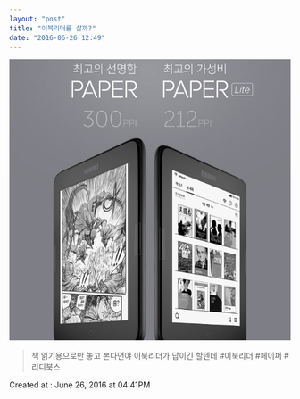```yaml
---
layout: "post"
title: "이북리더를 살까?"
date: "2016-06-26 12:49"
---
```


![Images](/media/2016/06/IMG_8693.JPG)

> 책 읽기용으로만 놓고 본다면야 이북리더가 답이긴 할텐데 #이북리더 #페이퍼 #리디북스

Created at : June 26, 2016 at 04:41PM
